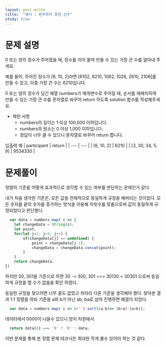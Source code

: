 ```yaml
---
layout: post-write
title:  "해시 : 완주하지 못한 선수"
study: true
---
```



# 문제 설명

  0 또는 양의 정수가 주어졌을 때, 정수를 이어 붙여 만들 수 있는 가장 큰 수를 알아내 주세요.

  예를 들어, 주어진 정수가 [6, 10, 2]라면 [6102, 6210, 1062, 1026, 2610, 2106]를 만들 수 있고, 이중 가장 큰 수는 6210입니다.

  0 또는 양의 정수가 담긴 배열 numbers가 매개변수로 주어질 때, 순서를 재배치하여 만들 수 있는 가장 큰 수를 문자열로 바꾸어 return 하도록 solution 함수를 작성해주세요.

  - 제한 사항
    - numbers의 길이는 1 이상 100,000 이하입니다.
    - numbers의 원소는 0 이상 1,000 이하입니다.
    - 정답이 너무 클 수 있으니 문자열로 바꾸어 return 합니다.

 입출력 예
 | participant | return |
 | --- | --- |
 | [6, 10, 2] | 6210 |
 | [3, 30, 34, 5, 9] | 9534330 |


# 문제풀이
  정렬의 기준을 어떻게 효과적으로 생각할 수 있는 여부를 판단하는 문제인거 같다. 
  
  내가 처음 생각한 기준은, 모든 값을 전체적으로 동일하게 규정을 해버리는 것이었다. 
  모든 숫자를 끝의 숫자를 증가하는 방식을 이용해 자릿수를 맞춤으로써 값이 동일하게 규정되었다고 판단했다.

```javascript
  var data = numbers.map( i => {
	let changeData = String(i);
    let point;
    for(let j=1; j<3; j++) {
        if(changeData[j] == undefined) { 
            point = changeData[j-1];
            changeData = changeData.concat(point);
        }
    }
    return changeData;
})
```
 하지만 30, 301을 기준으로 하면 30 -> 300, 301 
   ==> 30130 < 30301 으로써 동일하게 규정을 할 수가 없음을 확인 하였다. 

   동일한 규정을 찾으려면 너무 끝도 없었고 차라리 다른 기준을 생각해야 했다. 찾아본 결과 1:1 정렬을 하되 기준을 a와 b가 아닌 ab, ba로 삼아 진행하면 해결이 되었다.

```javascript
  var data = numbers.map( i => i+'').sort((a,b)=> (b+a)-(a+b));
```

데이터에서 0000이 나올수 있으니 방지 차원에서
```javascript
  return data[0] === '0' ? '0' : data;
```
  이번 문제를 통해 본 정렬 문제 테크닉은 최대한 작게 볼수 있어야 하는 것 같다.
  